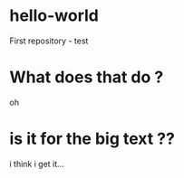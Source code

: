 # hello-world
First repository - test
# What does that do ? 
oh
# is it for the big text ??
i think i get it...
